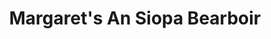 ---
title: "Margaret's An Siopa Bearboir"
url: /bandon/margarets-an-siopa-bearboir/
shop: Friseur
---
